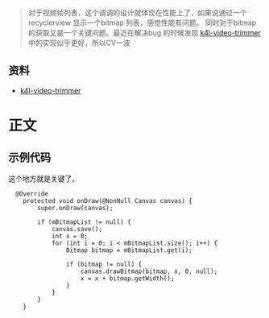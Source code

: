 > 对于视频帧列表，这个调调的设计就体现在性能上了，如果说通过一个recyclerview 显示一个bitmap 列表，感觉性能有问题。
> 同时对于bitmap 的获取又是一个关键问题。最近在解决bug 的时候发现 [k4l-video-trimmer](https://github.com/titansgroup/k4l-video-trimmer)
> 中的实现似乎更好，所以CV一波
## 资料
* [k4l-video-trimmer](https://github.com/titansgroup/k4l-video-trimmer)
# 正文
## 示例代码
这个地方就是关键了。
````aidl
  @Override
    protected void onDraw(@NonNull Canvas canvas) {
        super.onDraw(canvas);

        if (mBitmapList != null) {
            canvas.save();
            int x = 0;
            for (int i = 0; i < mBitmapList.size(); i++) {
                Bitmap bitmap = mBitmapList.get(i);

                if (bitmap != null) {
                    canvas.drawBitmap(bitmap, x, 0, null);
                    x = x + bitmap.getWidth();
                }
            }
        }
    }
````